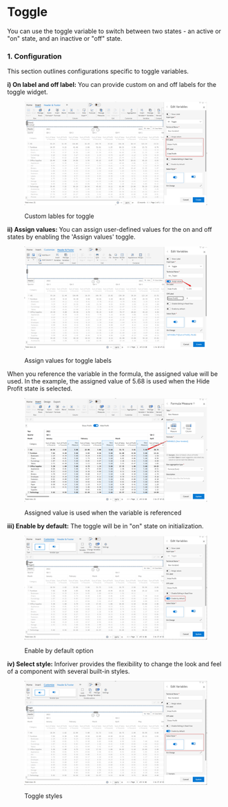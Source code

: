 # Toggle

You can use the toggle variable to switch between two states - an active or "on" state, and an inactive or "off" state.

### 1. Configuration

This section outlines configurations specific to toggle variables.

**i) On label and off label:** You can provide custom on and off labels for the toggle widget.

<figure><img src="../../../../../.gitbook/assets/image (453).png" alt=""><figcaption><p>Custom lables for toggle</p></figcaption></figure>

**ii) Assign values:** You can assign user-defined values for the on and off states by enabling the 'Assign values' toggle.

<figure><img src="../../../../../.gitbook/assets/image (455).png" alt=""><figcaption><p>Assign values for toggle labels</p></figcaption></figure>

When you reference the variable in the formula, the assigned value will be used. In the example, the assigned value of 5.68 is used when the Hide Profit state is selected.

<figure><img src="../../../../../.gitbook/assets/image (456).png" alt=""><figcaption><p>Assigned value is used when the variable is referenced</p></figcaption></figure>

**iii) Enable by default:** The toggle will be in "on" state on initialization.&#x20;

<figure><img src="../../../../../.gitbook/assets/image (457).png" alt=""><figcaption><p>Enable by default option</p></figcaption></figure>

**iv) Select style:** Inforiver provides the flexibility to change the look and feel of a component with several built-in styles.

<figure><img src="../../../../../.gitbook/assets/image (458).png" alt=""><figcaption><p>Toggle styles</p></figcaption></figure>

###
